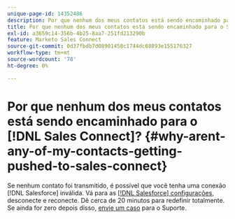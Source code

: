```yaml
---
unique-page-id: 14352486
description: Por que nenhum dos meus contatos está sendo encaminhado para o Sales Connect? - Documentação do Marketo - Documentação do produto
title: Por que nenhum dos meus contatos está sendo encaminhado para o Sales Connect?
exl-id: a3659c14-356b-4b25-8aa7-251fd213290b
feature: Marketo Sales Connect
source-git-commit: 0d37fbdb7d08901458c1744dc68893e155176327
workflow-type: tm+mt
source-wordcount: '78'
ht-degree: 0%

---
```


# Por que nenhum dos meus contatos está sendo encaminhado para o [!DNL Sales Connect]? {#why-arent-any-of-my-contacts-getting-pushed-to-sales-connect}

Se nenhum contato foi transmitido, é possível que você tenha uma conexão [!DNL Salesforce] inválida. Vá para as [[!DNL Salesforce] configurações](https://toutapp.com/login), desconecte e reconecte. Dê cerca de 20 minutos para redefinir totalmente. Se ainda for zero depois disso, [envie um caso](https://nation.marketo.com/t5/Support/ct-p/Support#) para o Suporte.
